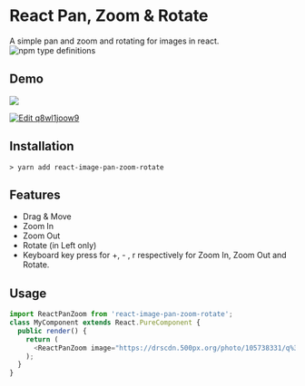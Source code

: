 # React Pan, Zoom & Rotate

A simple pan and zoom and rotating for images in react.
![npm type definitions](https://img.shields.io/npm/types/typescript.svg?label=lang)
## Demo
![](https://media.giphy.com/media/WVGLHnLLSREM6lqmWe/source.gif)

[![Edit q8wl1joow9](https://codesandbox.io/static/img/play-codesandbox.svg)](https://codesandbox.io/s/n1rv671pkj)

## Installation

```
> yarn add react-image-pan-zoom-rotate
```

## Features
- Drag & Move
- Zoom In 
- Zoom Out
- Rotate (in Left only) 
- Keyboard key press for  +, - , r respectively for Zoom In, Zoom Out and Rotate.


## Usage

```typescript
import ReactPanZoom from 'react-image-pan-zoom-rotate';
class MyComponent extends React.PureComponent {
  public render() {
    return (
      <ReactPanZoom image="https://drscdn.500px.org/photo/105738331/q%3D80_m%3D2000/v2?webp=true&sig=538a4f76f4966c84acb01426bb4a4a5e4a85b72a2c3bd64973d3a369f9653007" alt="document image"/>
    );
  }
}
```
